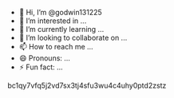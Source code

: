 - 👋 Hi, I’m @godwin131225
- 👀 I’m interested in ...
- 🌱 I’m currently learning ...
- 💞️ I’m looking to collaborate on ...
- 📫 How to reach me ...
- 😄 Pronouns: ...
- ⚡ Fun fact: ...

<!---
godwin131225/godwin131225 is a ✨ special ✨ repository because its `README.md` (this file) appears on your GitHub profile.
You can click the Preview link to take a look at your changes.
--->
bc1qy7vfq5j2vd7sx3tj4sfu3wu4c4uhy0ptd2zstz
